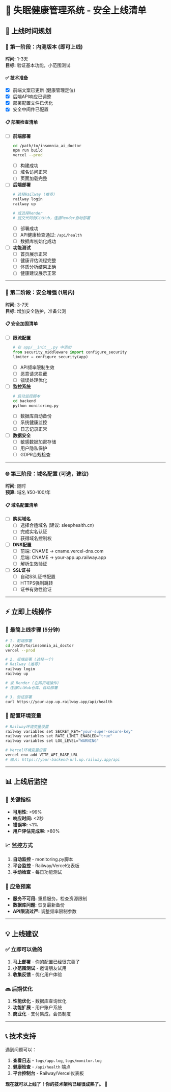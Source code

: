 # 🚀 失眠健康管理系统 - 安全上线清单

## 📅 上线时间规划

### 🎯 第一阶段：内测版本 (即可上线)
**时间:** 1-3天  
**目标:** 验证基本功能，小范围测试

#### ✅ 技术准备
- [x] 前端文案已更新 (健康管理定位)
- [x] 后端API响应已调整
- [x] 部署配置文件已优化
- [x] 安全中间件已配置

#### 📋 部署检查清单
- [ ] **前端部署**
  ```bash
  cd /path/to/insomnia_ai_doctor
  npm run build
  vercel --prod
  ```
  - [ ] 构建成功
  - [ ] 域名访问正常
  - [ ] 页面加载完整

- [ ] **后端部署**
  ```bash
  # 选择Railway (推荐)
  railway login
  railway up
  
  # 或选择Render
  # 提交代码到GitHub，连接Render自动部署
  ```
  - [ ] 部署成功
  - [ ] API健康检查通过: `/api/health`
  - [ ] 数据库初始化成功

- [ ] **功能测试**
  - [ ] 首页展示正常
  - [ ] 健康评估流程完整
  - [ ] 体质分析结果正确
  - [ ] 健康建议展示正常

---

### 🔧 第二阶段：安全增强 (1周内)
**时间:** 3-7天  
**目标:** 增加安全防护，准备公测

#### 📋 安全加固清单
- [ ] **限流配置**
  ```python
  # 在 app/__init__.py 中添加
  from security_middleware import configure_security
  limiter = configure_security(app)
  ```
  - [ ] API频率限制生效
  - [ ] 恶意请求拦截
  - [ ] 错误处理优化

- [ ] **监控系统**
  ```bash
  # 启动监控脚本
  cd backend
  python monitoring.py
  ```
  - [ ] 数据库自动备份
  - [ ] 系统健康监控
  - [ ] 日志记录正常

- [ ] **数据安全**
  - [ ] 敏感数据加密存储
  - [ ] 用户隐私保护
  - [ ] GDPR合规检查

---

### 🌐 第三阶段：域名配置 (可选，建议)
**时间:** 随时  
**预算:** 域名 ¥50-100/年

#### 📋 域名配置清单
- [ ] **购买域名**
  - [ ] 选择合适域名 (建议: sleephealth.cn)
  - [ ] 完成实名认证
  - [ ] 获得域名控制权

- [ ] **DNS配置**
  - [ ] 前端: CNAME -> cname.vercel-dns.com
  - [ ] 后端: CNAME -> your-app.up.railway.app
  - [ ] 解析生效验证

- [ ] **SSL证书**
  - [ ] 自动SSL证书配置
  - [ ] HTTPS强制跳转
  - [ ] 证书有效性验证

---

## ⚡ 立即上线操作

### 🎯 最简上线步骤 (5分钟)
```bash
# 1. 前端部署
cd /path/to/insomnia_ai_doctor
vercel --prod

# 2. 后端部署 (选择一个)
# Railway (推荐)
railway login
railway up

# 或 Render (在网页端操作)
# 连接GitHub仓库，自动部署

# 3. 验证部署
curl https://your-app.up.railway.app/api/health
```

### 🔧 配置环境变量
```bash
# Railway环境变量设置
railway variables set SECRET_KEY="your-super-secure-key"
railway variables set RATE_LIMIT_ENABLED="true"
railway variables set LOG_LEVEL="WARNING"

# Vercel环境变量设置
vercel env add VITE_API_BASE_URL
# 输入: https://your-backend-url.up.railway.app/api
```

---

## 📊 上线后监控

### 🎯 关键指标
- **可用性:** >99%
- **响应时间:** <2秒
- **错误率:** <1%
- **用户评估完成率:** >80%

### 📈 监控方式
1. **自动监控** - monitoring.py脚本
2. **平台监控** - Railway/Vercel仪表板
3. **手动检查** - 每日功能测试

### 🚨 应急预案
- **服务不可用:** 重启服务，检查资源限制
- **数据库问题:** 恢复最新备份
- **API限流过严:** 调整频率限制参数

---

## 💡 上线建议

### ✅ 立即可以做的
1. **马上部署** - 你的配置已经很完善了
2. **小范围测试** - 邀请朋友试用
3. **收集反馈** - 优化用户体验

### 🔜 后期优化
1. **性能优化** - 数据库查询优化
2. **功能扩展** - 用户账户系统
3. **商业化** - 支付集成，会员制度

---

## 📞 技术支持

遇到问题可以：
1. **查看日志** - `logs/app.log`, `logs/monitor.log`
2. **健康检查** - `/api/health` 端点
3. **平台控制台** - Railway/Vercel仪表板

**现在就可以上线了！你的技术架构已经很成熟了。** 🎉